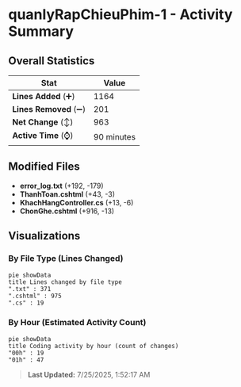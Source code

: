 # quanlyRapChieuPhim-1 - Activity Summary 

## Overall Statistics

| Stat                   | Value                                                             |
| ---------------------- | ----------------------------------------------------------------- |
| **Lines Added** (➕)   | 1164                                          |
| **Lines Removed** (➖) | 201                                        |
| **Net Change** (↕)    | 963                |
| **Active Time** (⌚)   | 90 minutes |


## Modified Files
- **error_log.txt** (+192, -179)
- **ThanhToan.cshtml** (+43, -3)
- **KhachHangController.cs** (+13, -6)
- **ChonGhe.cshtml** (+916, -13)

## Visualizations

### By File Type (Lines Changed)

```mermaid
pie showData
title Lines changed by file type
".txt" : 371
".cshtml" : 975
".cs" : 19
```

### By Hour (Estimated Activity Count)

```mermaid
pie showData
title Coding activity by hour (count of changes)
"00h" : 19
"01h" : 47
```


> **Last Updated:** 7/25/2025, 1:52:17 AM